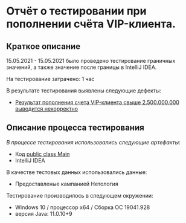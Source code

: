 # Отчёт о тестировании при пополнении счёта VIP-клиента.

## Краткое описание

15.05.2021 - 15.05.2021 было проведено тестирование граничных значений, а также значение после границы в IntelliJ IDEA.

На тестирование затрачено: 1 час

В результате тестирования выявлены следующие дефекты:
* [Результат пополнения счета VIP-клиента свыше 2.500.000.000 выводится некорректно](https://github.com/KuliakQA/java1.2-1/issues/1#issue-892383128)

## Описание процесса тестирования

*В процессе тестирования использовались следующие артефакты*:

* Код [public class Main](https://raw.githubusercontent.com/KuliakQA/java1.2-1/master/Main.java)
* IntelliJ IDEA


В качестве тестовых данных использовались данные:
* Предоставленые кампанией Нетология

Тестирование производилось в следующем окружении:
* Windows 10 / процессор x64 / Сборка ОС 19041.928
* версия Java: 11.0.10+9